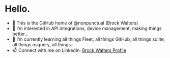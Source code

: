 # Hello.

- 👋 This is the GitHub home of @nonpunctual (Brock Walters)
- 👀 I’m interested in API integrations, device management, making things better...
- 🌱 I’m currently learning all things Fleet, all things GitHub, all things sqlite, all things osquery, all things...
- 📫 Connect with me on LinkedIn: [Brock Walters Profile](https://www.linkedin.com/in/brock-walters-247a2990/)

<!---
nonpunctual/nonpunctual is a ✨ special ✨ repository because its `README.md` (this file) appears on your GitHub profile.
You can click the Preview link to take a look at your changes.
--->
